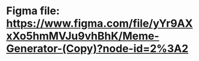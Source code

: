 # Figma file: https://www.figma.com/file/yYr9AXxXo5hmMVJu9vhBhK/Meme-Generator-(Copy)?node-id=2%3A2

